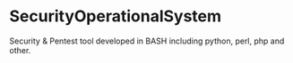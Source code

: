 # SecurityOperationalSystem
Security &amp; Pentest tool developed in BASH including python, perl, php and other.
